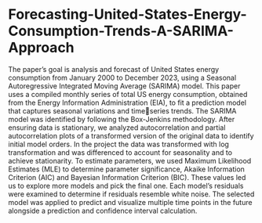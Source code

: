 # Forecasting-United-States-Energy-Consumption-Trends-A-SARIMA-Approach

The paper’s goal is analysis and forecast of United States energy consumption from January 2000 to 
December 2023, using a Seasonal Autoregressive Integrated Moving Average (SARIMA) model. This 
paper uses a compiled monthly series of total US energy consumption, obtained from the Energy 
Information Administration (EIA), to fit a prediction model that captures seasonal variations and timeseries trends. The SARIMA model was identified by following the Box-Jenkins methodology. After 
ensuring data is stationary, we analyzed autocorrelation and partial autocorrelation plots of a
transformed version of the original data to identify initial model orders. In the project the data was 
transformed with log transformation and was differenced to account for seasonality and to achieve 
stationarity. To estimate parameters, we used Maximum Likelihood Estimates (MLE) to determine 
parameter significance, Akaike Information Criterion (AIC) and Bayesian Information Criterion (BIC).
These values led us to explore more models and pick the final one. Each model’s residuals were 
examined to determine if residuals resemble white noise. The selected model was applied to predict and 
visualize multiple time points in the future alongside a prediction and confidence interval calculation.
